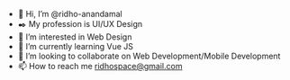 - 👋 Hi, I’m @ridho-anandamal
- ✒️ My profession is UI/UX Design
- 👀 I’m interested in Web Design
- 🌱 I’m currently learning Vue JS
- 💞️ I’m looking to collaborate on Web Development/Mobile Development
- 📫 How to reach me ridhospace@gmail.com

<!---
ridho-anandamal/ridho-anandamal is a ✨ special ✨ repository because its `README.md` (this file) appears on your GitHub profile.
You can click the Preview link to take a look at your changes.
--->
